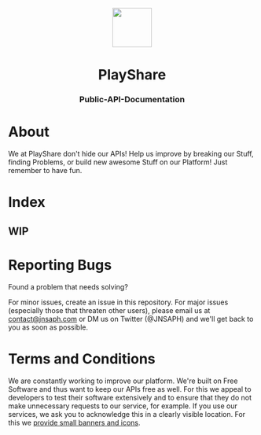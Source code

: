 <p align="center">
      <img src="https://avatars.githubusercontent.com/u/106635458?s=400&u=54b60f101bc43cacc05dcd6eb20d104c974fe330&v=4" width="80">
  <h1 align="center">
    PlayShare
  </h1>
</p>

<h3 align="center">
  Public-API-Documentation
</h3>

# About

We at PlayShare don't hide our APIs! Help us improve by breaking our Stuff, finding Problems, or build new awesome Stuff on our Platform! Just remember to have fun.

# Index
## WIP

# Reporting Bugs
Found a problem that needs solving?

For minor issues, create an issue in this repository. For major issues (especially those that threaten other users), please email us at contact@jnsaph.com or DM us on Twitter (@JNSAPH) and we'll get back to you as soon as possible.

# Terms and Conditions
We are constantly working to improve our platform. We're built on Free Software and thus want to keep our APIs free as well. For this we appeal to developers to test their software extensively and to ensure that they do not make unnecessary requests to our service, for example. 
If you use our services, we ask you to acknowledge this in a clearly visible location. For this we [provide small banners and icons](https://github.com/PlayShareApp/Public-resourcestree/main/implemention-banners).